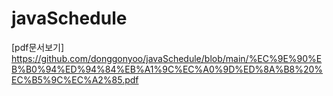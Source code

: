 # javaSchedule
[pdf문서보기]
https://github.com/donggonyoo/javaSchedule/blob/main/%EC%9E%90%EB%B0%94%ED%94%84%EB%A1%9C%EC%A0%9D%ED%8A%B8%20%EC%B5%9C%EC%A2%85.pdf
